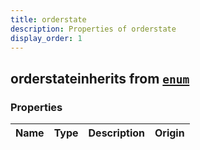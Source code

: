 ```yaml
---
title: orderstate
description: Properties of orderstate
display_order: 1
---
```


## orderstateinherits from [`enum`](./enum.html)

### Properties

| Name | Type | Description | Origin |
|------|------|-------------|--------|

